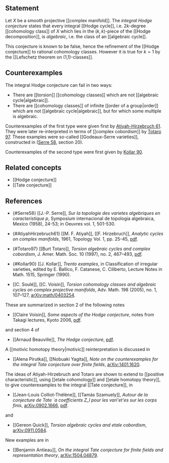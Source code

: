 ## Statement

Let $X$ be a smooth projective [[complex manifold]].
The _integral Hodge conjecture_ states that every integral [[Hodge cycle]], i.e. $2k$-degree [[cohomology class]] of $X$ which lies in the $(k,k)$-piece of the [[Hodge decomposition]], is _algebraic_, i.e. the class of an [[algebraic cycle]].

This conjecture is known to be false, hence the refinement of the [[Hodge conjecture]] to rational cohomology classes.  However it is true for $k=1$ by the [[Lefschetz theorem on (1,1)-classes]].

## Counterexamples

The integral Hodge conjecture can fail in two ways: 

* There are [[torsion]] [[cohomology classes]] which are not [[algebraic cycle|algebraic]].
* There are [[cohomology classes]] of infinite [[order of a group|order]] which are not [[algebraic cycle|algebraic]], but for which some multiple is algebraic.

Counterexamples of the first type were given first by [Atiyah-Hirzebruch 61](#AtiyahHirzebruch61).
They were later re-interpreted in terms of [[complex cobordism]] by [Totaro 97](#Totaro97).
These examples were so-called [[Godeaux-Serre varieties]], constructed in  ([Serre 58](#Serre58), section 20).

Counterexamples of the second type were first given by [Kollar 90](#Kollar90).


## Related concepts

* [[Hodge conjecture]]
* [[Tate conjecture]]

## References

* {#Serre58} [[J.-P. Serre]], _Sur la topologie des varietes algebriques en caracteristique p_, Symposium internacional de topologia algebraica, Mexico (1958), 24-53; in Oeuvres vol. 1, 501-530.

* {#AtiyahHirzebruch61} [[M. F. Atiyah]], [[F. Hirzebruch]], _Analytic cycles on complex manifolds_, 1961, Topology Vol. 1, pp. 25-45, [pdf](http://hirzebruch.mpim-bonn.mpg.de/151/1/29_Analytic%20cycles%20on%20complex%20manifolds.pdf).

* {#Totaro97} [[Burt Totaro]], _Torsion algebraic cycles and complex cobordism_, J. Amer.
Math. Soc. 10 (1997), no. 2, 467&#8211;493, [pdf](http://www.math.ucla.edu/~totaro/papers/public_html/bord.pdf).

* {#Kollar90} [[J. Kollar]], _Trento examples_, in Classification of irregular varieties,
edited by E. Ballico, F. Catanese, C. Ciliberto, Lecture Notes in Math.
1515, Springer (1990).

* [[C. Soulé]], [[C. Voisin]], _Torsion cohomology classes and algebraic cycles on complex projective  manifolds_, Adv. Math. 198 (2005), no. 1, 107&#8211;127, [arXiv:math/0403254](http://arxiv.org/abs/math/0403254v2).

These are summarized in section 2 of the following notes

* [[Claire Voisin]], _Some aspects of the Hodge conjecture_, notes from Takagi lectures, Kyoto 2006, [pdf](http://www.math.polytechnique.fr/~voisin/Articlesweb/takagifinal.pdf).

and section 4 of 

* [[Arnaud Beauville]], _The Hodge conjecture_, [pdf](http://math.unice.fr/~beauvill/pubs/Hodge.pdf).

A [[motivic homotopy theory|motivic]] reinterpretation is discussed in

* [[Alena Pirutka]], [[Nobuaki Yagita]], _Note on the counterexamples for the integral Tate conjecture over finite  fields_, [arXiv:1401.1620](http://arxiv.org/abs/1401.1620).

The ideas of Atiyah-Hirzebruch and Totaro are shown to extend to [[positive characteristic]], using [[etale cohomology]] and [[etale homotopy theory]], to give counterexamples to the integral [[Tate conjecture]], in

* [[Jean-Louis Colliot-Thélène]], [[Tamás Szamuely]], _Autour de la conjecture de Tate `a coefficients Z_l pour les vari'et'es  sur les corps finis_, [arXiv:0902.1666](http://arxiv.org/abs/0902.1666), [pdf](http://www.math.u-psud.fr/~colliot/CTSz21dec2009.pdf).

and

* [[Gereon Quick]], _Torsion algebraic cycles and etale cobordism_, [arXiv:0911.0584](http://arxiv.org/abs/0911.0584v3).

New examples are in

* [[Benjamin Antieau]], _On the integral Tate conjecture for finite fields and representation  theory_, [arXiv:1504.04879](http://arxiv.org/abs/1504.04879).